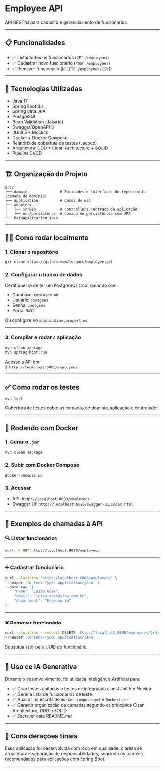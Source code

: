 # Employee API

API RESTful para cadastro e gerenciamento de funcionários.

---

## 📋 Funcionalidades

- ✅ Listar todos os funcionários (`GET /employees`)
- ✅ Cadastrar novo funcionário (`POST /employees`)
- ✅ Remover funcionário (`DELETE /employees/{id}`)

---

## 🚀 Tecnologias Utilizadas

- Java 17
- Spring Boot 3.x
- Spring Data JPA
- PostgreSQL
- Bean Validation (Jakarta)
- Swagger/OpenAPI 3
- JUnit 5 + Mockito
- Docker + Docker Compose
- Relatório de cobertura de testes (Jacoco)
- Arquitetura: DDD + Clean Architecture + SOLID
- Pipeline CI/CD

---

## 🏗️ Organização do Projeto

```
src/
├── domain               # Entidades e interfaces de repositório (camada de domínio)
├── application          # Casos de uso
├── adapters
│   ├── in/web           # Controllers (entrada da aplicação)
│   └── out/persistence  # Camada de persistência com JPA
└── MainApplication.java
```

---

## 🧑‍💻 Como rodar localmente

### 1. Clonar o repositório

```bash
git clone https://github.com/lu-goes/employee.git
```

### 2. Configurar o banco de dados

Certifique-se de ter um PostgreSQL local rodando com:

- Database: `employee_db`
- Usuário: `postgres`
- Senha: `postgres`
- Porta: `5432`

Ou configure no `application.properties`.

---

### 3. Compilar e rodar a aplicação

```bash
mvn clean package
mvn spring-boot:run
```

Acesse a API em:  
📍 `http://localhost:8080/employees`

---


## ✅ Como rodar os testes

```bash
mvn test
```

Cobertura de testes cobre as camadas de domínio, aplicação e controlador.

---

## 🐳 Rodando com Docker

### 1. Gerar o `.jar`

```bash
mvn clean package
```

### 2. Subir com Docker Compose

```bash
docker-compose up 
```

### 3. Acessar

- API: `http://localhost:8080/employees`
- Swagger UI: `http://localhost:8080/swagger-ui/index.html`

---

## 🧪 Exemplos de chamadas à API

### 🔍 Listar funcionários

```bash
curl -X GET http://localhost:8080/employees
```

---

### ➕ Cadastrar funcionário

```bash
curl --location 'http://localhost:8080/employees' \
--header 'Content-Type: application/json' \
--data-raw '{
    "name": "Luiza Goes",
    "email": "luiza.goes@itau.com.br",
    "department": "Engenharia"
}'
```

---

### ❌ Remover funcionário

```bash
curl --location --request DELETE 'http://localhost:8080/employees/{id}' \
--header 'Content-Type: application/json'
```

Substitua `{id}` pelo UUID do funcionário.

---

## 🤖 Uso de IA Generativa

Durante o desenvolvimento, foi utilizada Inteligência Artificial para:

- ✅ Criar testes unitários e testes de integração com JUnit 5 e Mockito
- ✅ Gerar a lista de funcionários de teste
- ✅ Auxiliar na escrita do `docker-compose.yml` e `Dockerfile`
- ✅ Garantir organização de camadas segundo os princípios Clean Architecture, DDD e SOLID 
- ✅ Escrever este README.md 

---

## 📌 Considerações finais

Essa aplicação foi desenvolvida com foco em qualidade, clareza de arquitetura e separação de responsabilidades, seguindo os padrões recomendados para aplicações com Spring Boot.

---